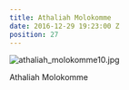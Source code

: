 ```yaml
---
title: Athaliah Molokomme
date: 2016-12-29 19:23:00 Z
position: 27
---
```


![athaliah_molokomme10.jpg](/uploads/athaliah_molokomme10.jpg)

Athaliah Molokomme